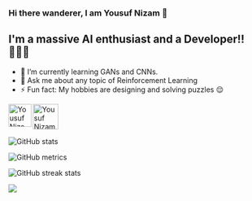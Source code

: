 ### Hi there wanderer, I am Yousuf Nizam 👋
## I'm a massive AI enthusiast and a Developer!! 👨🏻‍💻

- 🌱 I’m currently learning GANs and CNNs.
- 💬 Ask me about any topic of Reinforcement Learning
- ⚡ Fun fact: My hobbies are designing and solving puzzles 😌

<a href="https://www.linkedin.com/in/yousufnizam">
  <img align="left" alt="Yousuf Nizam - LinkedIn" width="45px" src="https://upload.wikimedia.org/wikipedia/commons/thumb/e/e9/Linkedin_icon.svg/256px-Linkedin_icon.svg.png"/>
</a>
<a href="https://twitter.com/yousuf_nzm">
  <img align="left" alt="Yousuf Nizam - Twitter" width="50px" src="https://upload.wikimedia.org/wikipedia/sco/9/9f/Twitter_bird_logo_2012.svg"/>
</a>
<br><br><br>

![GitHub stats](https://github-readme-stats.vercel.app/api?username=yousufnzm&show_icons=true&theme=radical)  

![GitHub metrics](https://metrics.lecoq.io/yousufnzm)  

![GitHub streak stats](https://github-readme-streak-stats.herokuapp.com/?user=yousufnzm&theme=radical)  

![](https://komarev.com/ghpvc/?username=yousufnzm&color=blueviolet&label=PROFILE+VIEWS&style=plastic)
